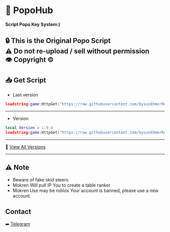 # 🥷 PopoHub
**Script Popo Key System:)**  

🔒 This is the **Original Popo Script**  
⚠️ Do not re-upload / sell without permission  
👁️ Copyright ©️ 
---

## 📥 Get Script 
- Last version 
```Lua
loadstring(game:HttpGet("https://raw.githubusercontent.com/bysuskhmerReal/mokren/refs/heads/main/mokren/version/last%20version%20Load"))()
```

---

- Version
```Lua
local Version = 1.9.4
loadstring(game:HttpGet("https://raw.githubusercontent.com/bysuskhmerReal/mokren/refs/heads/main/mokren/version/" .. tostring(Version)))()
```

---

📜 [View All Versions](https://github.com/bysuskhmerReal/mokren/blob/main/Versionhistory.md)

---

## ⚠️ Note
- Beware of fake skid steers
- Mokren Will pull IP You to create a table ranker
- Mokren Use may be roblox Your account is banned, please use a new account.

## Contact

➡️ [Telegram](https://t.me/@bysuskhmerRZ)
